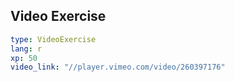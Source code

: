 
## Video Exercise

```yaml
type: VideoExercise
lang: r
xp: 50
video_link: "//player.vimeo.com/video/260397176"
```
